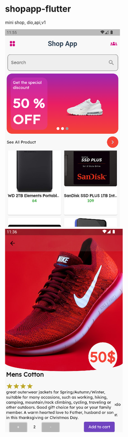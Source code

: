 # shopapp-flutter
mini shop, dio,api,v1

![ss](https://github.com/muhammedbayhan/shopapp-flutter/blob/main/shopapp/shopss/Screenshot_1.png)
![ss](https://github.com/muhammedbayhan/shopapp-flutter/blob/main/shopapp/shopss/Screenshot_2.png)
